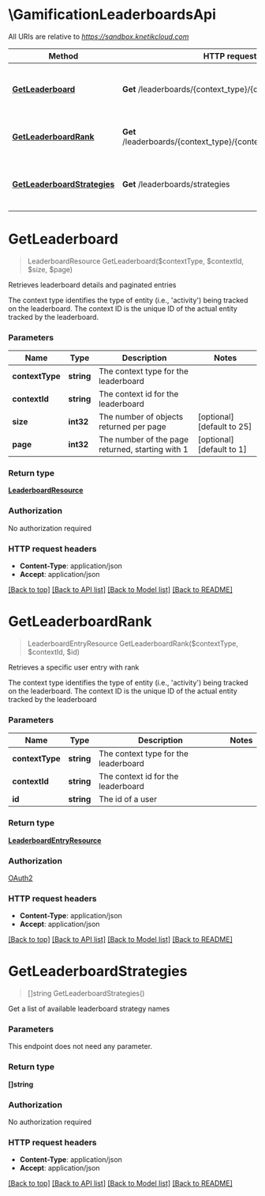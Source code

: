 # \GamificationLeaderboardsApi

All URIs are relative to *https://sandbox.knetikcloud.com*

Method | HTTP request | Description
------------- | ------------- | -------------
[**GetLeaderboard**](GamificationLeaderboardsApi.md#GetLeaderboard) | **Get** /leaderboards/{context_type}/{context_id} | Retrieves leaderboard details and paginated entries
[**GetLeaderboardRank**](GamificationLeaderboardsApi.md#GetLeaderboardRank) | **Get** /leaderboards/{context_type}/{context_id}/users/{id}/rank | Retrieves a specific user entry with rank
[**GetLeaderboardStrategies**](GamificationLeaderboardsApi.md#GetLeaderboardStrategies) | **Get** /leaderboards/strategies | Get a list of available leaderboard strategy names


# **GetLeaderboard**
> LeaderboardResource GetLeaderboard($contextType, $contextId, $size, $page)

Retrieves leaderboard details and paginated entries

The context type identifies the type of entity (i.e., 'activity') being tracked on the leaderboard. The context ID is the unique ID of the actual entity tracked by the leaderboard.


### Parameters

Name | Type | Description  | Notes
------------- | ------------- | ------------- | -------------
 **contextType** | **string**| The context type for the leaderboard | 
 **contextId** | **string**| The context id for the leaderboard | 
 **size** | **int32**| The number of objects returned per page | [optional] [default to 25]
 **page** | **int32**| The number of the page returned, starting with 1 | [optional] [default to 1]

### Return type

[**LeaderboardResource**](LeaderboardResource.md)

### Authorization

No authorization required

### HTTP request headers

 - **Content-Type**: application/json
 - **Accept**: application/json

[[Back to top]](#) [[Back to API list]](../README.md#documentation-for-api-endpoints) [[Back to Model list]](../README.md#documentation-for-models) [[Back to README]](../README.md)

# **GetLeaderboardRank**
> LeaderboardEntryResource GetLeaderboardRank($contextType, $contextId, $id)

Retrieves a specific user entry with rank

The context type identifies the type of entity (i.e., 'activity') being tracked on the leaderboard. The context ID is the unique ID of the actual entity tracked by the leaderboard


### Parameters

Name | Type | Description  | Notes
------------- | ------------- | ------------- | -------------
 **contextType** | **string**| The context type for the leaderboard | 
 **contextId** | **string**| The context id for the leaderboard | 
 **id** | **string**| The id of a user | 

### Return type

[**LeaderboardEntryResource**](LeaderboardEntryResource.md)

### Authorization

[OAuth2](../README.md#OAuth2)

### HTTP request headers

 - **Content-Type**: application/json
 - **Accept**: application/json

[[Back to top]](#) [[Back to API list]](../README.md#documentation-for-api-endpoints) [[Back to Model list]](../README.md#documentation-for-models) [[Back to README]](../README.md)

# **GetLeaderboardStrategies**
> []string GetLeaderboardStrategies()

Get a list of available leaderboard strategy names


### Parameters
This endpoint does not need any parameter.

### Return type

**[]string**

### Authorization

No authorization required

### HTTP request headers

 - **Content-Type**: application/json
 - **Accept**: application/json

[[Back to top]](#) [[Back to API list]](../README.md#documentation-for-api-endpoints) [[Back to Model list]](../README.md#documentation-for-models) [[Back to README]](../README.md)

